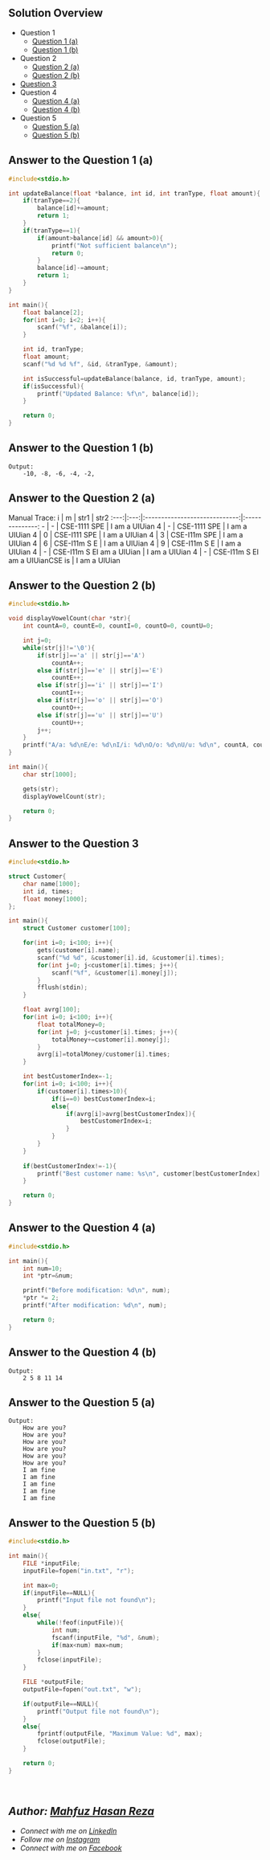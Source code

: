 ## Solution Overview
  - Question 1
      - [Question 1 (a)](https://github.com/mahfuzhasanreza/UIU-SPL/tree/main/Final%20(Theory)%20Q.%20Solve/Fall%202023#answer-to-the-question-1-a)
      - [Question 1 (b)](https://github.com/mahfuzhasanreza/UIU-SPL/tree/main/Final%20(Theory)%20Q.%20Solve/Fall%202023#answer-to-the-question-1-b)
  - Question 2
      - [Question 2 (a)](https://github.com/mahfuzhasanreza/UIU-SPL/tree/main/Final%20(Theory)%20Q.%20Solve/Fall%202023#answer-to-the-question-2-a)
      - [Question 2 (b)](https://github.com/mahfuzhasanreza/UIU-SPL/tree/main/Final%20(Theory)%20Q.%20Solve/Fall%202023#answer-to-the-question-2-b)
  - [Question 3](https://github.com/mahfuzhasanreza/UIU-SPL/tree/main/Final%20(Theory)%20Q.%20Solve/Fall%202023#answer-to-the-question-3)
  - Question 4
      - [Question 4 (a)](https://github.com/mahfuzhasanreza/UIU-SPL/tree/main/Final%20(Theory)%20Q.%20Solve/Fall%202023#answer-to-the-question-4-a)
      - [Question 4 (b)](https://github.com/mahfuzhasanreza/UIU-SPL/tree/main/Final%20(Theory)%20Q.%20Solve/Fall%202023#answer-to-the-question-4-b)
  - Question 5
      - [Question 5 (a)](https://github.com/mahfuzhasanreza/UIU-SPL/tree/main/Final%20(Theory)%20Q.%20Solve/Fall%202023#answer-to-the-question-5-a)
      - [Question 5 (b)](https://github.com/mahfuzhasanreza/UIU-SPL/tree/main/Final%20(Theory)%20Q.%20Solve/Fall%202023#answer-to-the-question-5-b)

          
## Answer to the Question 1 (a)
```c
#include<stdio.h>

int updateBalance(float *balance, int id, int tranType, float amount){
    if(tranType==2){
        balance[id]+=amount;
        return 1;
    }
    if(tranType==1){
        if(amount>balance[id] && amount>0){
            printf("Not sufficient balance\n");
            return 0;
        }
        balance[id]-=amount;
        return 1;
    }
}

int main(){
    float balance[2];
    for(int i=0; i<2; i++){
        scanf("%f", &balance[i]);
    }

    int id, tranType;
    float amount;
    scanf("%d %d %f", &id, &tranType, &amount);

    int isSuccessful=updateBalance(balance, id, tranType, amount);
    if(isSuccessful){
        printf("Updated Balance: %f\n", balance[id]);
    }

    return 0;
}
```

## Answer to the Question 1 (b)
```
Output:
    -10, -8, -6, -4, -2,
```

## Answer to the Question 2 (a)

Manual Trace:
i | m |            str1                 |     str2
:---:|:---:|:-----------------------------:|:--------------:
\- | \- |         CSE-1111 SPE            | I am a UIUian
4 | \- |         CSE-1111 SPE            | I am a UIUian
4 | 0 |         CSE-I111 SPE            | I am a UIUian
4 | 3 |         CSE-I11m SPE            | I am a UIUian
4 | 6 |         CSE-I11m S E            | I am a UIUian
4 | 9 |         CSE-I11m S E            | I am a UIUian
4 | \- |    CSE-I11m S EI am a UIUian    | I am a UIUian
4 | \- | CSE-I11m S EI am a UIUianCSE is | I am a UIUian

## Answer to the Question 2 (b)
```c
#include<stdio.h>

void displayVowelCount(char *str){
    int countA=0, countE=0, countI=0, countO=0, countU=0;

    int j=0;
    while(str[j]!='\0'){
        if(str[j]=='a' || str[j]=='A')
            countA++;
        else if(str[j]=='e' || str[j]=='E')
            countE++;
        else if(str[j]=='i' || str[j]=='I')
            countI++;
        else if(str[j]=='o' || str[j]=='O')
            countO++;
        else if(str[j]=='u' || str[j]=='U')
            countU++;
        j++;
    }
    printf("A/a: %d\nE/e: %d\nI/i: %d\nO/o: %d\nU/u: %d\n", countA, countE, countI, countO, countU);
}

int main(){
    char str[1000];

    gets(str);
    displayVowelCount(str);

    return 0;
}
```

## Answer to the Question 3
```c
#include<stdio.h>

struct Customer{
    char name[1000];
    int id, times;
    float money[1000];
};

int main(){
    struct Customer customer[100];

    for(int i=0; i<100; i++){
        gets(customer[i].name);
        scanf("%d %d", &customer[i].id, &customer[i].times);
        for(int j=0; j<customer[i].times; j++){
            scanf("%f", &customer[i].money[j]);
        }
        fflush(stdin);
    }

    float avrg[100];
    for(int i=0; i<100; i++){
        float totalMoney=0;
        for(int j=0; j<customer[i].times; j++){
            totalMoney+=customer[i].money[j];
        }
        avrg[i]=totalMoney/customer[i].times;
    }

    int bestCustomerIndex=-1;
    for(int i=0; i<100; i++){
        if(customer[i].times>10){
            if(i==0) bestCustomerIndex=i;
            else{
                if(avrg[i]>avrg[bestCustomerIndex]){
                    bestCustomerIndex=i;
                }
            }
        }
    }
    
    if(bestCustomerIndex!=-1){
        printf("Best customer name: %s\n", customer[bestCustomerIndex].name);
    }

    return 0;
}
```

## Answer to the Question 4 (a)
```c
#include<stdio.h>

int main(){
    int num=10;
    int *ptr=&num;

    printf("Before modification: %d\n", num);
    *ptr *= 2;
    printf("After modification: %d\n", num);

    return 0;
}
```

## Answer to the Question 4 (b)
```
Output:
    2 5 8 11 14
```

## Answer to the Question 5 (a)
```
Output:
    How are you?
    How are you?
    How are you?
    How are you?
    How are you?
    How are you?
    I am fine
    I am fine
    I am fine
    I am fine
    I am fine
```

## Answer to the Question 5 (b)
```c
#include<stdio.h>

int main(){
    FILE *inputFile;
    inputFile=fopen("in.txt", "r");

    int max=0;
    if(inputFile==NULL){
        printf("Input file not found\n");
    }
    else{
        while(!feof(inputFile)){
            int num;
            fscanf(inputFile, "%d", &num);
            if(max<num) max=num;
        }
        fclose(inputFile);
    }

    FILE *outputFile;
    outputFile=fopen("out.txt", "w");

    if(outputFile==NULL){
        printf("Output file not found\n");
    }
    else{
        fprintf(outputFile, "Maximum Value: %d", max);
        fclose(outputFile);
    }

    return 0;
}
```

<br>

## _Author: [Mahfuz Hasan Reza](https://github.com/mahfuzhasanreza/)_
 - _Connect with me on [LinkedIn](https://www.linkedin.com/in/mahfuzhasanreza/)_
 - _Follow me on [Instagram](https://www.instagram.com/mahfuzhasanreza/)_
 - _Connect with me on [Facebook](https://www.facebook.com/mahfuzhasanreza/)_
